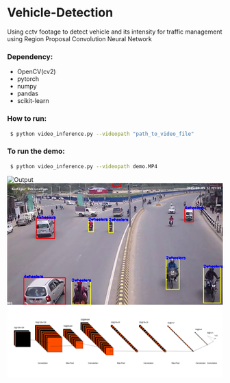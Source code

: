 # Vehicle-Detection
Using cctv footage to detect vehicle and its intensity for traffic management using Region Proposal Convolution Neural Network 
### Dependency:
-  OpenCV(cv2)
-  pytorch
-  numpy 
-  pandas
-  scikit-learn
### How to run:
```sh
 $ python video_inference.py --videopath "path_to_video_file"
```
### To run the demo:
```sh
 $ python video_inference.py --videopath demo.MP4 
```
![Output](https://github.com/Sampanna-Sharma/Vehicle-Detection/blob/master/readme/Detection_gif.gif)
![Output](https://github.com/Sampanna-Sharma/Vehicle-Detection/blob/master/readme/detection.jpg)
![CNN Model](https://github.com/Sampanna-Sharma/Vehicle-Detection/blob/master/readme/CNN.png)
